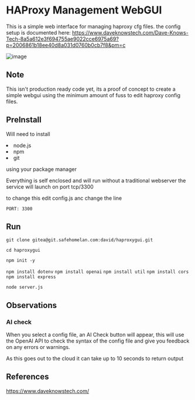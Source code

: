 # HAProxy Management WebGUI

This is a simple web interface for managing haproxy cfg files. the config setup is documented here: https://www.daveknowstech.com/Dave-Knows-Tech-8a5a612e3f694755ae9022cce6975a69?p=2006861b18ee40d8a031d0760b0cb7f8&pm=c

![image](https://github.com/user-attachments/assets/470b0f0d-1455-46b3-bd30-a01387c908ae)


## Note

This isn't production ready code yet, its a proof of concept to create a simple webgui using the minimum amount of fuss to edit haproxy config files.


## PreInstall

Will need to install 

<li>node.js </li>
<li>npm  </li>
<li>git </li>

using your package manager

Everything is self enclosed and will run without a traditional webserver the service will launch on port tcp/3300

to change this edit config.js anc change the line

``PORT: 3300``


## Run

``git clone gitea@git.safehomelan.com:david/haproxygui.git``

``cd haproxygui``

``npm init -y``

``npm install dotenv``
``npm install openai``
``npm install util``
``npm install cors``
``npm install express``

``node server.js``


## Observations

### AI check
When you select a config file, an AI Check button will appear, this will use the OpenAI API to check the syntax of the config file and give you feedback on any errors or warnings.

As this goes out to the cloud it can take up to 10 seconds to return output

## References
https://www.daveknowstech.com/


